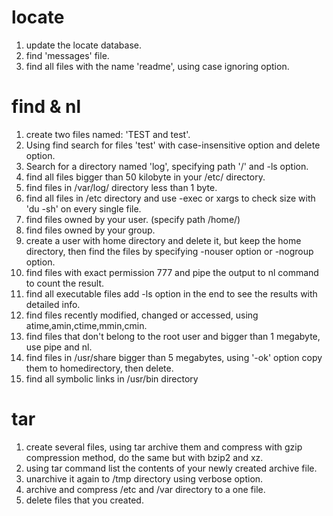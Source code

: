 # locate
1. update the locate database.
2. find 'messages' file.
3. find all files with the name 'readme', using case ignoring option.

# find & nl
1. create two files named: 'TEST and test'.
2. Using find search for files 'test' with case-insensitive option and delete option.
3. Search for a directory named 'log', specifying path '/' and -ls option.
4. find all files bigger than 50 kilobyte in your /etc/ directory.
6. find files in /var/log/ directory less than 1 byte.
5. find all files in /etc directory and use -exec or xargs to check size with 'du -sh' on every single file.
6. find files owned by your user. (specify path /home/)
7. find files owned by your group. 
8. create a user with home directory and delete it, but keep the home directory, then find the files by specifying -nouser option or -nogroup option.
9. find files with exact permission 777 and pipe the output to nl command to count the result.
10. find all executable files add -ls option in the end to see the results with detailed info.
11. find files recently modified, changed or accessed, using atime,amin,ctime,mmin,cmin.
12. find files that don't belong to the root user and bigger than 1 megabyte, use pipe and nl. 
13. find files in /usr/share bigger than 5 megabytes, using '-ok' option copy them to homedirectory, then delete.
14. find all symbolic links in /usr/bin directory

# tar 
1. create several files, using tar archive them and compress with gzip compression method, do the same but with bzip2 and xz. 
2. using tar command list the contents of your newly created archive file.
3. unarchive it again to /tmp directory using verbose option.
4. archive and compress /etc and /var directory to a one file.
5. delete files that you created.


